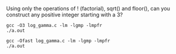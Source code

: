 
Using only the operations of ! (factorial), sqrt() and floor(), can you construct any positive integer starting with a 3?

```
gcc -O3 log_gamma.c -lm -lgmp -lmpfr
./a.out
```

```
gcc -Ofast log_gamma.c -lm -lgmp -lmpfr
./a.out
```
